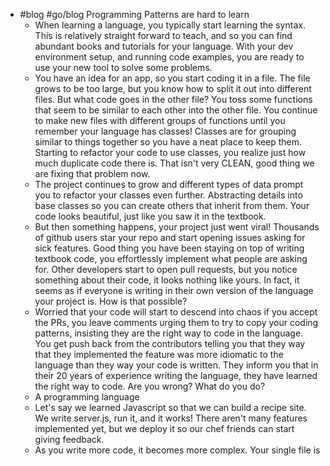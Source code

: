 - #blog #go/blog Programming Patterns are hard to learn
	- When learning a language, you typically start learning the syntax. This is relatively straight forward to teach, and so you can find abundant books and tutorials for your language. With your dev environment setup, and running code examples, you are ready to use your new tool to solve some problems.
	- You have an idea for an app, so you start coding it in a file. The file grows to be too large, but you know how to split it out into different files. But what code goes in the other file? You toss some functions that seem to be similar to each other into the other file. You continue to make new files with different groups of functions until you remember your language has classes! Classes are for grouping similar to things together so you have a neat place to keep them. Starting to refactor your code to use classes, you realize just how much duplicate code there is. That isn't very CLEAN, good thing we are fixing that problem now.
	- The project continues to grow and different types of data prompt you to refactor your classes even further. Abstracting details into base classes so you can create others that inherit from them. Your code looks beautiful, just like you saw it in the textbook.
	- But then something happens, your project just went viral! Thousands of github users star your repo and start opening issues asking for sick features. Good thing you have been staying on top of writing textbook code, you effortlessly implement what people are asking for. Other developers start to open pull requests, but you notice something about their code, it looks nothing like yours. In fact, it seems as if everyone is writing in their own version of the language your project is. How is that possible?
	- Worried that your code will start to descend into chaos if you accept the PRs, you leave comments urging them to try to copy your coding patterns, insisting they are the right way to code in the language. You get push back from the contributors telling you that they way that they implemented the feature was more idiomatic to the language than they way your code is written. They inform you that in their 20 years of experience writing the language, they have learned the right way to code. Are you wrong? What do you do?
	- A programming language
	- Let's say we learned Javascript so that we can build a recipe site. We write server.js, run it, and it works! There aren't many features implemented yet, but we deploy it so our chef friends can start giving feedback.
	- As you write more code, it becomes more complex. Your single file is